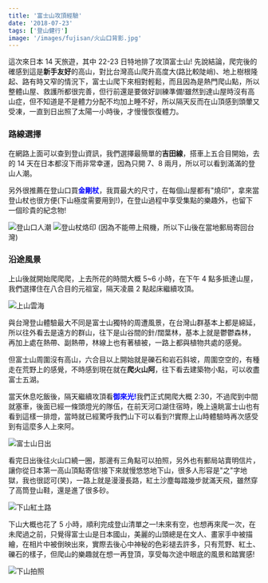 ```yaml
---
title: '富士山攻頂經驗'
date: '2018-07-23'
tags: ['登山健行']
image: '/images/fujisan/火山口背影.jpg'
---
```


這次來日本 14 天旅遊，其中 22-23 日特地排了攻頂富士山!
先說結論，爬完後的確感到這是**新手友好**的高山，對比台灣高山爬升高度大(路比較陡峭)、地上樹根隆起、路有時又窄的情況下，富士山爬下來相對輕鬆，而且因為是熱門爬山點，所以整體山屋、救護所都很完善，但行前還是要做好訓練準備!雖然到達山屋時沒有高山症，但不知道是不是體力分配不均加上睡不好，所以隔天反而在山頂感到頭暈又受凍，一直到日出照了太陽一小時後，才慢慢恢復體力。

### 路線選擇

在網路上面可以查到登山資訊，我們選擇最簡單的**吉田線**，搭車上五合目開始，去的 14 天在日本都沒下雨非常幸運，因為只開 7、8 兩月，所以可以看到滿滿的登山人潮。

另外很推薦在登山口買<font color='blue'>**金剛杖**</font>，我買最大的尺寸，在每個山屋都有"燒印"，拿來當登山杖也很方便(下山極度需要用到!)，在登山過程中享受集點的樂趣外，也留下一個珍貴的紀念物!

![登山口人潮](/images/fujisan/登山口人潮.jpg '登山口人潮')
![登山杖烙印](/images/fujisan/登山杖烙印.jpg '登山杖烙印')
(因為不能帶上飛機，所以下山後在當地郵局寄回台灣)

### 沿途風景

上山後就開始爬爬爬，上去所花的時間大概 5~6 小時，在下午 4 點多抵達山屋，我們選擇住在八合目的元祖室，隔天凌晨 2 點起床繼續攻頂。

![上山雲海](/images/fujisan/上山雲海.jpg '上山雲海')

與台灣登山體驗最大不同是富士山獨特的周遭風景，在台灣山群基本上都是綿延，所以往外看去是遠方的群山，往下是山谷間的針/闊葉林，基本上就是鬱鬱森林，再加上處在熱帶、副熱帶，林線上也有著植被，一路上都與植物共處的感覺。

但富士山周圍沒有高山，六合目以上開始就是礫石和岩石斜坡，周圍空空的，有種走在荒野上的感覺，不時感到現在就在**爬火山阿**，往下看去建築物小點，可以收盡富士五湖。

當天休息吃飯後，隔天繼續攻頂看<font color='blue'>**御來光!**</font>我們正式開爬大概 2:30，不過爬到中間就塞車，後面已經一條頭燈光的隊伍，在前天河口湖住宿時，晚上遠眺富士山也有看到這樣一排燈，當時就已經驚呼我們山下可以看到?!實際上山時體驗時再次感受到有這麼多人上來阿。

![富士山日出](/images/fujisan/富士山日出.jpg '富士山日出')

看完日出後往火山口繞一圈，那邊有三角點可以拍照，另外也有郵局站賣明信片，讓你從日本第一高山頂點寄信!接下來就慢悠悠地下山，很多人形容是"之"字地獄，我也很認可(笑)，一路上就是漫漫長路，紅土沙塵每踏幾步就滿天飛，雖然穿了高筒登山鞋，還是進了很多砂。

![下山紅土路](/images/fujisan/下山紅土路.jpg '下山紅土路')

下山大概也花了 5 小時，順利完成登山清單之一!未來有空，也想再來爬一次，在未爬過之前，只覺得富士山是日本國山，美麗的山頭總是在文人、畫家手中被描繪，在相片中被倒映出來，實際去後心中神秘的色彩褪去許多，只有荒野、紅土、礫石的樣子，但爬山的樂趣就在想一再登頂，享受每次途中眼底的風景和踏實感!

![下山拍照](/images/fujisan/下山拍照.jpg '下山拍照')
